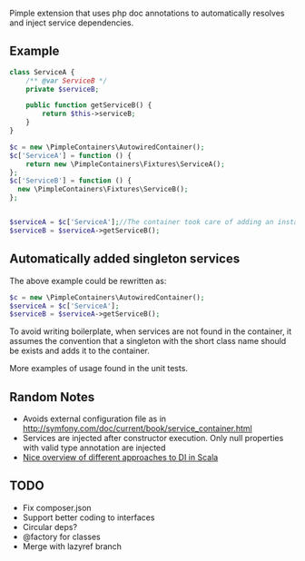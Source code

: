 
Pimple extension that uses php doc annotations to automatically resolves and inject service dependencies.

## Example

```php
class ServiceA {
    /** @var ServiceB */
    private $serviceB;

    public function getServiceB() {
        return $this->serviceB;
    }
}

$c = new \PimpleContainers\AutowiredContainer();
$c['ServiceA'] = function () {
    return new \PimpleContainers\Fixtures\ServiceA();
};
$c['ServiceB'] = function () {
  new \PimpleContainers\Fixtures\ServiceB();
};


$serviceA = $c['ServiceA'];//The container took care of adding an instance of serviceB
$serviceB = $serviceA->getServiceB();

```

## Automatically added singleton services

The above example could be rewritten as:
```php
$c = new \PimpleContainers\AutowiredContainer();
$serviceA = $c['ServiceA'];
$serviceB = $serviceA->getServiceB();
```
To avoid writing boilerplate, when services are not found in the container, it assumes
the convention that a singleton with the short class name should be exists and adds it
to the container.

More examples of usage found in the unit tests.

## Random Notes

- Avoids external configuration file as in http://symfony.com/doc/current/book/service_container.html
- Services are injected after constructor execution. Only null properties with valid type annotation are injected
- [Nice overview of different approaches to DI in Scala](http://jonasboner.com/2008/10/06/real-world-scala-dependency-injection-di/)


## TODO
- Fix composer.json
- Support better coding to interfaces
- Circular deps?
- @factory for classes
- Merge with lazyref branch